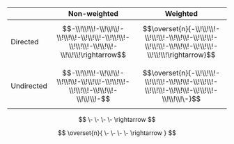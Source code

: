| | Non-weighted | Weighted |
|--|--|--|
| Directed | $$-\\!\\!\\!-\\!\\!\\!-\\!\\!\\!-\\!\\!\\!-\\!\\!\\!-\\!\\!\\!-\\!\\!\\!-\\!\\!\\!\rightarrow$$ | $$\overset{n}{-\\!\\!\\!-\\!\\!\\!-\\!\\!\\!-\\!\\!\\!-\\!\\!\\!-\\!\\!\\!-\\!\\!\\!-\\!\\!\\!\rightarrow}$$ |
| Undirected | $$-\\!\\!\\!-\\!\\!\\!-\\!\\!\\!-\\!\\!\\!-\\!\\!\\!-\\!\\!\\!-\\!\\!\\!-\\!\\!\\!-$$ | $$\overset{n}{-\\!\\!\\!-\\!\\!\\!-\\!\\!\\!-\\!\\!\\!-\\!\\!\\!-\\!\\!\\!-\\!\\!\\!-\\!\\!\\!\-}$$ |

$$
\- \- \- \- \rightarrow
$$

$$
\overset{n}{
\- \- \- \- \rightarrow
}
$$
